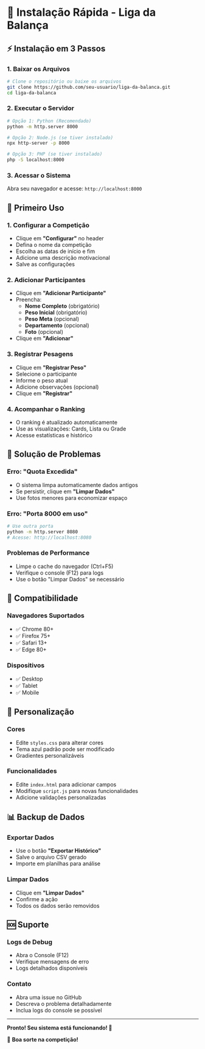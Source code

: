 # 🚀 Instalação Rápida - Liga da Balança

## ⚡ Instalação em 3 Passos

### 1. Baixar os Arquivos
```bash
# Clone o repositório ou baixe os arquivos
git clone https://github.com/seu-usuario/liga-da-balanca.git
cd liga-da-balanca
```

### 2. Executar o Servidor
```bash
# Opção 1: Python (Recomendado)
python -m http.server 8000

# Opção 2: Node.js (se tiver instalado)
npx http-server -p 8000

# Opção 3: PHP (se tiver instalado)
php -S localhost:8000
```

### 3. Acessar o Sistema
Abra seu navegador e acesse: `http://localhost:8000`

## 🎯 Primeiro Uso

### 1. Configurar a Competição
- Clique em **"Configurar"** no header
- Defina o nome da competição
- Escolha as datas de início e fim
- Adicione uma descrição motivacional
- Salve as configurações

### 2. Adicionar Participantes
- Clique em **"Adicionar Participante"**
- Preencha:
  - **Nome Completo** (obrigatório)
  - **Peso Inicial** (obrigatório)
  - **Peso Meta** (opcional)
  - **Departamento** (opcional)
  - **Foto** (opcional)
- Clique em **"Adicionar"**

### 3. Registrar Pesagens
- Clique em **"Registrar Peso"**
- Selecione o participante
- Informe o peso atual
- Adicione observações (opcional)
- Clique em **"Registrar"**

### 4. Acompanhar o Ranking
- O ranking é atualizado automaticamente
- Use as visualizações: Cards, Lista ou Grade
- Acesse estatísticas e histórico

## 🔧 Solução de Problemas

### Erro: "Quota Excedida"
- O sistema limpa automaticamente dados antigos
- Se persistir, clique em **"Limpar Dados"**
- Use fotos menores para economizar espaço

### Erro: "Porta 8000 em uso"
```bash
# Use outra porta
python -m http.server 8080
# Acesse: http://localhost:8080
```

### Problemas de Performance
- Limpe o cache do navegador (Ctrl+F5)
- Verifique o console (F12) para logs
- Use o botão "Limpar Dados" se necessário

## 📱 Compatibilidade

### Navegadores Suportados
- ✅ Chrome 80+
- ✅ Firefox 75+
- ✅ Safari 13+
- ✅ Edge 80+

### Dispositivos
- ✅ Desktop
- ✅ Tablet
- ✅ Mobile

## 🎨 Personalização

### Cores
- Edite `styles.css` para alterar cores
- Tema azul padrão pode ser modificado
- Gradientes personalizáveis

### Funcionalidades
- Edite `index.html` para adicionar campos
- Modifique `script.js` para novas funcionalidades
- Adicione validações personalizadas

## 📊 Backup de Dados

### Exportar Dados
- Use o botão **"Exportar Histórico"**
- Salve o arquivo CSV gerado
- Importe em planilhas para análise

### Limpar Dados
- Clique em **"Limpar Dados"**
- Confirme a ação
- Todos os dados serão removidos

## 🆘 Suporte

### Logs de Debug
- Abra o Console (F12)
- Verifique mensagens de erro
- Logs detalhados disponíveis

### Contato
- Abra uma issue no GitHub
- Descreva o problema detalhadamente
- Inclua logs do console se possível

---

**Pronto! Seu sistema está funcionando! 🎉**

💪 **Boa sorte na competição!**

